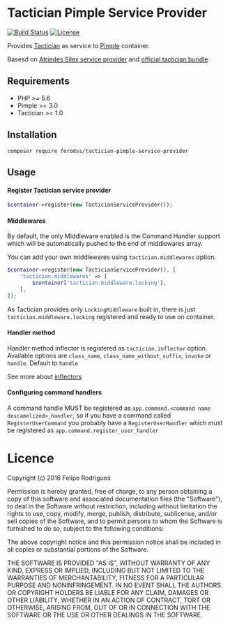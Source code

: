 # Tactician Pimple Service Provider

[![Build Status](https://travis-ci.org/ferodss/tactician-pimple-service-provider.svg?branch=master)](https://travis-ci.org/ferodss/tactician-pimple-service-provider)
[![License](https://img.shields.io/badge/license-MIT-brightgreen.svg)](https://github.com/ferodss/tactician-pimple-service-provider#licence)

Provides [Tactician](https://github.com/thephpleague/tactician/) as service to 
[Pimple](https://github.com/silexphp/Pimple) container.

Basesd on [Atriedes Silex service provider](https://github.com/Atriedes/tactician-service-provider) and 
[official tactician bundle](https://github.com/thephpleague/tactician-bundle)

## Requirements

* PHP >= 5.6
* Pimple >= 3.0
* Tactician >= 1.0

## Installation

`composer require ferodss/tactician-pimple-service-provider`

## Usage

#### Register Tactician service provider

```php
$container->register(new TacticianServiceProvider());
```

#### Middlewares

By default, the only Middleware enabled is the Command Handler support which will be automatically pushed to 
the end of middlewares array.

You can add your own middlewares using `tactician.middlewares` option.

```php
$container->register(new TacticianServiceProvider(), [
    'tactician.middlewares' => [
        $container['tactician.middleware.locking'],
    ],
]);
```

As Tactician provides only `LockingMiddleware` built in, there is just `tactician.middleware.locking` registered 
  and ready to use on container.


#### Handler method

Handler method inflector is registered as `tactician.inflector` option. Available options are 
`class_name`, `class_name_without_suffix`, `invoke` or `handle`. Default to `handle`

See more about [inflectors](https://tactician.thephpleague.com/tweaking-tactician/)

#### Configuring command handlers

A command handle MUST be registered as `app.command.<command name descamelized>_handler`, so if you have a command 
called `RegisterUserCommand` you probably have a `RegisterUserHandler` which must be registered as 
`app.command.register_user_handler`

Licence
=======

Copyright (c) 2016 Felipe Rodrigues

Permission is hereby granted, free of charge, to any person obtaining a copy
of this software and associated documentation files (the "Software"), to deal
in the Software without restriction, including without limitation the rights
to use, copy, modify, merge, publish, distribute, sublicense, and/or sell
copies of the Software, and to permit persons to whom the Software is furnished
to do so, subject to the following conditions:

The above copyright notice and this permission notice shall be included in all
copies or substantial portions of the Software.

THE SOFTWARE IS PROVIDED "AS IS", WITHOUT WARRANTY OF ANY KIND, EXPRESS OR
IMPLIED, INCLUDING BUT NOT LIMITED TO THE WARRANTIES OF MERCHANTABILITY,
FITNESS FOR A PARTICULAR PURPOSE AND NONINFRINGEMENT. IN NO EVENT SHALL THE
AUTHORS OR COPYRIGHT HOLDERS BE LIABLE FOR ANY CLAIM, DAMAGES OR OTHER
LIABILITY, WHETHER IN AN ACTION OF CONTRACT, TORT OR OTHERWISE, ARISING FROM,
OUT OF OR IN CONNECTION WITH THE SOFTWARE OR THE USE OR OTHER DEALINGS IN
THE SOFTWARE.
